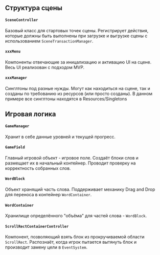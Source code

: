 ## Структура сцены 
#### ```SceneController```
Базовый класс для стартовых точек сцены. Регистрирует действия, которые должны быть выполнены при загрузке и выгрузке сцены с использованием ```SceneTransactionManager```.
#### ```xxxMenu```
Компоненты отвечающие за иницализацию и активацию UI на сцене. Весь UI реализован с подходом MVP.
#### ```xxxManager```
Синглтоны под разные нужды. Могут как находиться на сцене, так и созданы по требованию из ресурсов (или просто созданы). В данном примере все синглтоны находятся в Resources/Singletons

## Игровая логика
#### ```GameManager```
Хранит в себе данные уровней и текущей прогресс.

#### ```GameField```
Главный игровой объект - игровое поле. Создаёт блоки слов и размещает их в начальный контейнер. Проводит проверку на корректность собранных слов.

#### ```WordBlock```
Объект хранящий часть слова. Поддерживает механику Drag and Drop для переноса в контейнер ```WordContainer```.

#### ```WordContainer```
Хранилище определённого "объёма" для частей слова - ```WordBlock```.

#### ```ScrollRectContainerController```
Компонент, позволяющий взять блок из прокручиваемой области ```ScrollRect```. Распознаёт, когда игрок пытается вытянуть блок и производит замену цели в ```EventSystem```.

